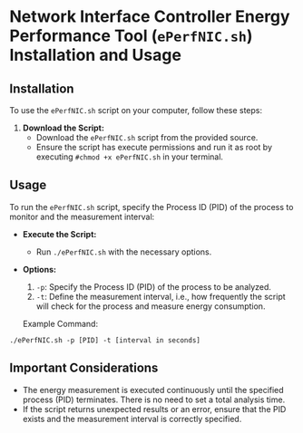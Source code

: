 # Network Interface Controller Energy Performance Tool (`ePerfNIC.sh`) Installation and Usage

## Installation

To use the `ePerfNIC.sh` script on your computer, follow these steps:

1. **Download the Script:**
   - Download the `ePerfNIC.sh` script from the provided source.
   - Ensure the script has execute permissions and run it as root by executing `#chmod +x ePerfNIC.sh` in your terminal.

## Usage

To run the `ePerfNIC.sh` script, specify the Process ID (PID) of the process to monitor and the measurement interval:

- **Execute the Script:**
  - Run `./ePerfNIC.sh` with the necessary options.

- **Options:**
  1. `-p`: Specify the Process ID (PID) of the process to be analyzed.
  2. `-t`: Define the measurement interval, i.e., how frequently the script will check for the process and measure energy consumption.

  Example Command:

`./ePerfNIC.sh -p [PID] -t [interval in seconds]`

## Important Considerations

- The energy measurement is executed continuously until the specified process (PID) terminates. There is no need to set a total analysis time.
- If the script returns unexpected results or an error, ensure that the PID exists and the measurement interval is correctly specified.
